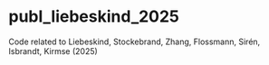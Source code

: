 # publ_liebeskind_2025
Code related to Liebeskind, Stockebrand, Zhang, Flossmann, Sirén, Isbrandt, Kirmse (2025)
